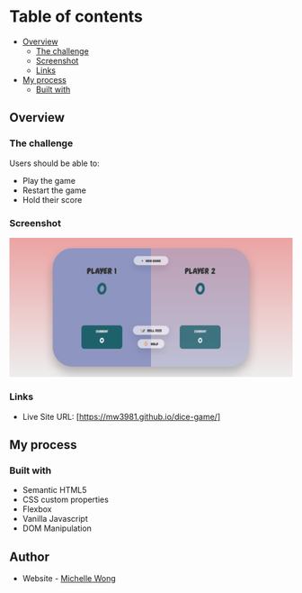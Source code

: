 # Table of contents

- [Overview](#overview)
  - [The challenge](#the-challenge)
  - [Screenshot](#screenshot)
  - [Links](#links)
- [My process](#my-process)
  - [Built with](#built-with)

## Overview

### The challenge

Users should be able to:

- Play the game
- Restart the game
- Hold their score

### Screenshot

![](diceweb.png)

### Links

- Live Site URL: [https://mw3981.github.io/dice-game/]

## My process

### Built with

- Semantic HTML5
- CSS custom properties
- Flexbox
- Vanilla Javascript
- DOM Manipulation

## Author

- Website - [Michelle Wong](https://michellewong.me/)

